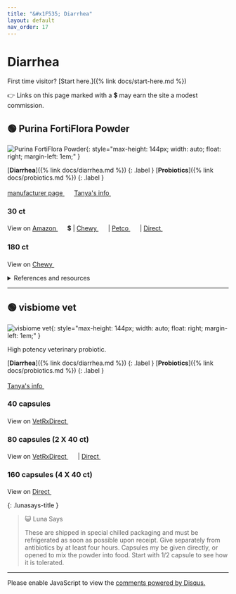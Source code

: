 ```yaml
---
title: "&#x1F535; Diarrhea"
layout: default
nav_order: 17
---
```


# Diarrhea

First time visitor? [Start here.]({% link docs/start-here.md %})

&#x1F449; Links on this page marked with a &#x1f4b2; may earn the site a modest commission.



## &#x1F7E2; Purina FortiFlora Powder

![Purina FortiFlora Powder](https://www.purina.com/_gatsby/image/8214f1a72af6b5832e42c34f7188c7de/c36b855aa1f5fb641ad91723b483f8b5/fortiflora_feline_1_1000x1000.avif?u=https%3A%2F%2Fwww.purina.com%2Fsites%2Fdefault%2Ffiles%2Fproducts%2F2023-09%2Ffortiflora_feline_1_1000x1000.png&a=w%3D1000%26h%3D1000%26fm%3Davif%26q%3D75&cd=b9551d6d5cca04196a4f921dd63eddbd){: style="max-height: 144px; width: auto; float: right; margin-left: 1em;" }

[**Diarrhea**]({% link docs/diarrhea.md %})
{: .label }
[**Probiotics**]({% link docs/probiotics.md %})
{: .label }

 <a href="https://www.purina.com/pro-plan-vet/supplements/fortiflora" class="external" target="_blank">manufacturer page&nbsp;<svg width="18" height="18" viewBox="0 0 24 24"><use xlink:href="#svg-external-link"></use></svg></a> <a href="https://felinecrf.org/treatments_waste_products_regulation.htm#fortiflora" class="external" target="_blank">Tanya's info&nbsp;<svg width="18" height="18" viewBox="0 0 24 24"><use xlink:href="#svg-external-link"></use></svg></a>

### 30 ct

View on <a href="https://www.amazon.com/dp/B001650OE0/ref=nosim?tag=ckdcatsupplies-20" class="external" target="_blank">Amazon&nbsp;<svg width="18" height="18" viewBox="0 0 24 24"><use xlink:href="#svg-external-link"></use></svg></a> &#x1f4b2; &#124; <a href="https://www.chewy.com/dp/49853" class="external" target="_blank">Chewy&nbsp;<svg width="18" height="18" viewBox="0 0 24 24"><use xlink:href="#svg-external-link"></use></svg></a> &#124; <a href="https://www.petco.com/shop/en/petcostore/product/purina-pro-plan-veterinary-supplement-fortiflora-feline-probiotic-powder-for-cats-count-of-30-3348871" class="external" target="_blank">Petco&nbsp;<svg width="18" height="18" viewBox="0 0 24 24"><use xlink:href="#svg-external-link"></use></svg></a> &#124; <a href="https://www.proplanvetdirect.com/feline-fortiflora-probiotic" class="external" target="_blank">Direct&nbsp;<svg width="18" height="18" viewBox="0 0 24 24"><use xlink:href="#svg-external-link"></use></svg></a>

### 180 ct

View on <a href="https://www.chewy.com/dp/56853" class="external" target="_blank">Chewy&nbsp;<svg width="18" height="18" viewBox="0 0 24 24"><use xlink:href="#svg-external-link"></use></svg></a>

<details markdown="block">
<summary>References and resources</summary>

1.  Torres-Henderson C, Summers S, Suchodolski J, Lappin MR. Effect of Enterococcus Faecium Strain SF68 on Gastrointestinal Signs and Fecal Microbiome in Cats Administered Amoxicillin-Clavulanate. Top Companion Anim Med. 2017 Sep;32(3):104-108. doi:<a href="https://doi.org/10.1053/j.tcam.2017.11.002" class="external" target="_blank">10.1053/j.tcam.2017.11.002&nbsp;<svg width="18" height="18" viewBox="0 0 24 24"><use xlink:href="#svg-external-link"></use></svg></a>
1.  Weese JS, Martin H. Assessment of commercial probiotic bacterial contents and label accuracy. Can Vet J. 2011 Jan;52(1):43-6. <a href="https://pmc.ncbi.nlm.nih.gov/articles/PMC3003573/" class="external" target="_blank">https://pmc.ncbi.nlm.nih.gov/articles/PMC3003573/&nbsp;<svg width="18" height="18" viewBox="0 0 24 24"><use xlink:href="#svg-external-link"></use></svg></a>

</details>

* * *



## &#x1F7E2; visbiome vet

![visbiome vet](https://visbiomevet.com/cdn/shop/files/VisbiomeVetBottleCapsule_Aug2023_1.png?width=1100){: style="max-height: 144px; width: auto; float: right; margin-left: 1em;" }

High potency veterinary probiotic.

[**Diarrhea**]({% link docs/diarrhea.md %})
{: .label }
[**Probiotics**]({% link docs/probiotics.md %})
{: .label }

 <a href="https://felinecrf.org/treatments_waste_products_regulation.htm#visbiome" class="external" target="_blank">Tanya's info&nbsp;<svg width="18" height="18" viewBox="0 0 24 24"><use xlink:href="#svg-external-link"></use></svg></a>

### 40 capsules

View on <a href="https://www.vetrxdirect.com/product/view/visbiome-vet-high-potency-probiotic-for-dogs-otc" class="external" target="_blank">VetRxDirect&nbsp;<svg width="18" height="18" viewBox="0 0 24 24"><use xlink:href="#svg-external-link"></use></svg></a>

### 80 capsules (2 X 40 ct)

View on <a href="https://www.vetrxdirect.com/product/view/visbiome-vet-high-potency-probiotic-for-dogs-otc" class="external" target="_blank">VetRxDirect&nbsp;<svg width="18" height="18" viewBox="0 0 24 24"><use xlink:href="#svg-external-link"></use></svg></a> &#124; <a href="https://visbiomevet.com/products/visbiome-vet-bottle-2-pack?variant=32926933090327" class="external" target="_blank">Direct&nbsp;<svg width="18" height="18" viewBox="0 0 24 24"><use xlink:href="#svg-external-link"></use></svg></a>

### 160 capsules (4 X 40 ct)

View on <a href="https://visbiomevet.com/products/visbiome-vet-bottle-4-pack?variant=32926933975063" class="external" target="_blank">Direct&nbsp;<svg width="18" height="18" viewBox="0 0 24 24"><use xlink:href="#svg-external-link"></use></svg></a>

{: .lunasays-title }
> &#x1F63A; Luna Says
>
> These are shipped in special chilled packaging and must be refrigerated as soon as possible upon receipt. Give separately from antibiotics by at least four hours. Capsules my be given directly, or opened to mix the powder into food. Start with 1/2 capsule to see how it is tolerated.

* * *

<div id="disqus_thread"></div>
<script>
    var disqus_config = function () {
      this.page.url = '{{ page.url | absolute_url }}';
      this.page.identifier = '{{ page.url | absolute_url }}';
    };
    (function() {
    var d = document, s = d.createElement('script');
    s.src = 'https://ckdcatsupplies.disqus.com/embed.js';
    s.setAttribute('data-timestamp', +new Date());
    (d.head || d.body).appendChild(s);
    })();
</script>
<noscript>Please enable JavaScript to view the <a href="https://disqus.com/?ref_noscript">comments powered by Disqus.</a></noscript>

<!-- Updated 2024-12-17 00:07:13.411459Z -->
